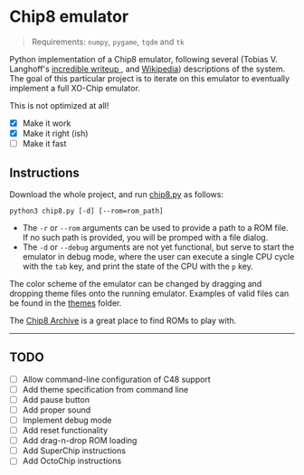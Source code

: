 # Chip8 emulator

> Requirements: `numpy`, `pygame`, `tqdm` and `tk`

Python implementation of a Chip8 emulator, following several (Tobias V. Langhoff's [incredible writeup
](https://tobiasvl.github.io/blog/write-a-chip-8-emulator/), and [Wikipedia](https://en.wikipedia.org/wiki/CHIP-8)) descriptions of the system. The goal of this particular project is to iterate on this emulator to eventually implement a full XO-Chip emulator.

This is not optimized at all!
-[x] Make it work
-[x] Make it right (ish)
-[ ] Make it fast

## Instructions
Download the whole project, and run [chip8.py](chip8.py) as follows:
```
python3 chip8.py [-d] [--rom=rom_path]
```

- The `-r` or `--rom` arguments can be used to provide a path to a ROM file. If no such path is provided, you will be promped with a file dialog.
- The `-d` or `--debug` arguments are not yet functional, but serve to start the emulator in debug mode, where the user can execute a single CPU cycle with the `tab` key, and print the state of the CPU with the `p` key.

The color scheme of the emulator can be changed by dragging and dropping theme files onto the running emulator. Examples of valid files can be found in the [themes](themes) folder.

The [Chip8 Archive](https://github.com/JohnEarnest/chip8Archive) is a great place to find ROMs to play with.




---
## TODO
-[ ] Allow command-line configuration of C48 support
-[ ] Add theme specification from command line
-[ ] Add pause button
-[ ] Add proper sound
-[ ] Implement debug mode
-[ ] Add reset functionality
-[ ] Add drag-n-drop ROM loading
-[ ] Add SuperChip instructions
-[ ] Add OctoChip instructions